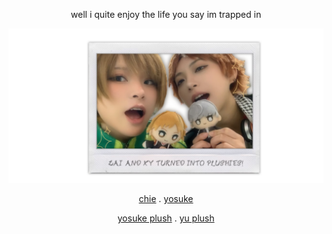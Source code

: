 <div align="center">

well i quite enjoy the life you say im trapped in

<img src="sublungs.png">

[chie](https://github.com/yurivampire) . [yosuke](https://github.com/ChromaDrift) 

[yosuke plush](https://github.com/verifiedreality) . [yu plush](https://github.com/steIIarism)



 

<!---
yurivampire/yurivampire is a ✨ special ✨ repository because its `README.md` (this file) appears on your GitHub profile.
You can click the Preview link to take a look at your changes.
--->
